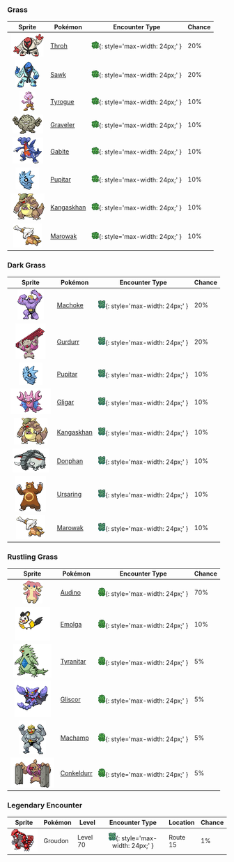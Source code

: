 

### Grass

| Sprite | Pokémon | Encounter Type | Chance |
| :---: | --- | :---: | --- |
| ![Throh](../../assets/sprites/throh/front.gif "Throh: When they encounter foes bigger than themselves, they try to throw them. They always travel in packs of five.") | [Throh](../../pokemon/throh.md/) | ![Grass](../../assets/encounter_types/grass.png){: style='max-width: 24px;' } | 20% |
| ![Sawk](../../assets/sprites/sawk/front.gif "Sawk: Tying their belts gets them pumped and makes their punches more destructive. Disturbing their training angers them.") | [Sawk](../../pokemon/sawk.md/) | ![Grass](../../assets/encounter_types/grass.png){: style='max-width: 24px;' } | 20% |
| ![Tyrogue](../../assets/sprites/tyrogue/front.gif "Tyrogue: It is famous for its eagerness to fight and always nurses injuries from challenging larger foes.") | [Tyrogue](../../pokemon/tyrogue.md/) | ![Grass](../../assets/encounter_types/grass.png){: style='max-width: 24px;' } | 10% |
| ![Graveler](../../assets/sprites/graveler/front.gif "Graveler: It rolls on mountain paths to move. Once it builds momentum, no Pokémon can stop it without difficulty.") | [Graveler](../../pokemon/graveler.md/) | ![Grass](../../assets/encounter_types/grass.png){: style='max-width: 24px;' } | 10% |
| ![Gabite](../../assets/sprites/gabite/front.gif "Gabite: It loves sparkly things. It seeks treasures in caves and hoards the loot in its nest.") | [Gabite](../../pokemon/gabite.md/) | ![Grass](../../assets/encounter_types/grass.png){: style='max-width: 24px;' } | 10% |
| ![Pupitar](../../assets/sprites/pupitar/front.gif "Pupitar: Its body is as hard as bedrock. By venting pressurized gas, it can launch itself like a rocket.") | [Pupitar](../../pokemon/pupitar.md/) | ![Grass](../../assets/encounter_types/grass.png){: style='max-width: 24px;' } | 10% |
| ![Kangaskhan](../../assets/sprites/kangaskhan/front.gif "Kangaskhan: It raises its offspring in its belly pouch. It lets the baby out to play only when it feels safe.") | [Kangaskhan](../../pokemon/kangaskhan.md/) | ![Grass](../../assets/encounter_types/grass.png){: style='max-width: 24px;' } | 10% |
| ![Marowak](../../assets/sprites/marowak/front.gif "Marowak: From its birth, this savage Pokémon constantly holds bones. It is skilled in using them as weapons.") | [Marowak](../../pokemon/marowak.md/) | ![Grass](../../assets/encounter_types/grass.png){: style='max-width: 24px;' } | 10%

### Dark Grass

| Sprite | Pokémon | Encounter Type | Chance |
| :---: | --- | :---: | --- |
| ![Machoke](../../assets/sprites/machoke/front.gif "Machoke: It happily carries heavy cargo to toughen up. It willingly does hard work for people.") | [Machoke](../../pokemon/machoke.md/) | ![Dark Grass](../../assets/encounter_types/dark_grass.png){: style='max-width: 24px;' } | 20% |
| ![Gurdurr](../../assets/sprites/gurdurr/front.gif "Gurdurr: They strengthen their bodies by carrying steel beams. They show off their big muscles to their friends.") | [Gurdurr](../../pokemon/gurdurr.md/) | ![Dark Grass](../../assets/encounter_types/dark_grass.png){: style='max-width: 24px;' } | 20% |
| ![Pupitar](../../assets/sprites/pupitar/front.gif "Pupitar: Its body is as hard as bedrock. By venting pressurized gas, it can launch itself like a rocket.") | [Pupitar](../../pokemon/pupitar.md/) | ![Dark Grass](../../assets/encounter_types/dark_grass.png){: style='max-width: 24px;' } | 10% |
| ![Gligar](../../assets/sprites/gligar/front.gif "Gligar: It glides as if sliding. It startles foes by clamping on to their faces, then jabs with its poison stinger.") | [Gligar](../../pokemon/gligar.md/) | ![Dark Grass](../../assets/encounter_types/dark_grass.png){: style='max-width: 24px;' } | 10% |
| ![Kangaskhan](../../assets/sprites/kangaskhan/front.gif "Kangaskhan: It raises its offspring in its belly pouch. It lets the baby out to play only when it feels safe.") | [Kangaskhan](../../pokemon/kangaskhan.md/) | ![Dark Grass](../../assets/encounter_types/dark_grass.png){: style='max-width: 24px;' } | 10% |
| ![Donphan](../../assets/sprites/donphan/front.gif "Donphan: It attacks by curling up, then rolling into its foe. It can blow apart a house in one hit.") | [Donphan](../../pokemon/donphan.md/) | ![Dark Grass](../../assets/encounter_types/dark_grass.png){: style='max-width: 24px;' } | 10% |
| ![Ursaring](../../assets/sprites/ursaring/front.gif "Ursaring: In its territory, it leaves scratches on trees that bear delicious berries or fruits.") | [Ursaring](../../pokemon/ursaring.md/) | ![Dark Grass](../../assets/encounter_types/dark_grass.png){: style='max-width: 24px;' } | 10% |
| ![Marowak](../../assets/sprites/marowak/front.gif "Marowak: From its birth, this savage Pokémon constantly holds bones. It is skilled in using them as weapons.") | [Marowak](../../pokemon/marowak.md/) | ![Dark Grass](../../assets/encounter_types/dark_grass.png){: style='max-width: 24px;' } | 10%

### Rustling Grass

| Sprite | Pokémon | Encounter Type | Chance |
| :---: | --- | :---: | --- |
| ![Audino](../../assets/sprites/audino/front.gif "Audino: Its auditory sense is astounding. It has a radarlike ability to understand its surroundings through slight sounds.") | [Audino](../../pokemon/audino.md/) | ![Rustling Grass](../../assets/encounter_types/rustling_grass.png){: style='max-width: 24px;' } | 70% |
| ![Emolga](../../assets/sprites/emolga/front.gif "Emolga: They live on treetops and glide using the inside of a cape-like membrane while discharging electricity.") | [Emolga](../../pokemon/emolga.md/) | ![Rustling Grass](../../assets/encounter_types/rustling_grass.png){: style='max-width: 24px;' } | 10% |
| ![Tyranitar](../../assets/sprites/tyranitar/front.gif "Tyranitar: If it rampages, it knocks down mountains and buries rivers. Maps must be redrawn afterward.") | [Tyranitar](../../pokemon/tyranitar.md/) | ![Rustling Grass](../../assets/encounter_types/rustling_grass.png){: style='max-width: 24px;' } | 5% |
| ![Gliscor](../../assets/sprites/gliscor/front.gif "Gliscor: If it succeeds in catching even a faint breeze properly, it can circle the globe without flapping once.") | [Gliscor](../../pokemon/gliscor.md/) | ![Rustling Grass](../../assets/encounter_types/rustling_grass.png){: style='max-width: 24px;' } | 5% |
| ![Machamp](../../assets/sprites/machamp/front.gif "Machamp: Its four muscled arms slam foes with powerful punches and chops at blinding speed.") | [Machamp](../../pokemon/machamp.md/) | ![Rustling Grass](../../assets/encounter_types/rustling_grass.png){: style='max-width: 24px;' } | 5% |
| ![Conkeldurr](../../assets/sprites/conkeldurr/front.gif "Conkeldurr: They use concrete pillars as walking canes. They know moves that enable them to swing the pillars freely in battle.") | [Conkeldurr](../../pokemon/conkeldurr.md/) | ![Rustling Grass](../../assets/encounter_types/rustling_grass.png){: style='max-width: 24px;' } | 5% |

### Legendary Encounter

| Sprite | Pokémon | Level | Encounter Type | Location | Chance |
| :---: | --- | --- | :---: | --- | --- |
| ![Groudon](../../assets/sprites/groudon/front.gif "Groudon: It had been asleep in underground magma ever since it fiercely fought Kyogre long ago.") | Groudon | Level 70 | ![dark_grass](../../assets/encounter_types/dark_grass.png){: style='max-width: 24px;' } | Route 15 | 1% |
